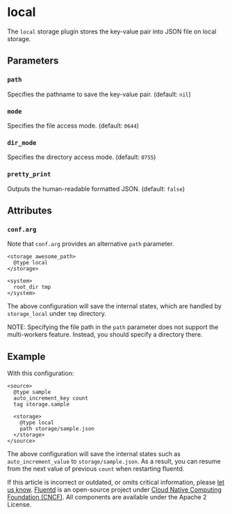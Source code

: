 # local

The `local` storage plugin stores the key-value pair into JSON file on local storage.

## Parameters

### `path`

Specifies the pathname to save the key-value pair. \(default: `nil`\)

### `mode`

Specifies the file access mode. \(default: `0644`\)

### `dir_mode`

Specifies the directory access mode. \(default: `0755`\)

### `pretty_print`

Outputs the human-readable formatted JSON. \(default: `false`\)

## Attributes

### `conf.arg`

Note that `conf.arg` provides an alternative `path` parameter.

```text
<storage awesome_path>
  @type local
</storage>

<system>
  root_dir tmp
</system>
```

The above configuration will save the internal states, which are handled by `storage_local` under `tmp` directory.

NOTE: Specifying the file path in the `path` parameter does not support the multi-workers feature. Instead, you should specify a directory there.

## Example

With this configuration:

```text
<source>
  @type sample
  auto_increment_key count
  tag storage.sample

  <storage>
    @type local
    path storage/sample.json
  </storage>
</source>
```

The above configuration will save the internal states such as `auto_increment_value` to `storage/sample.json`. As a result, you can resume from the next value of previous `count` when restarting fluentd.

If this article is incorrect or outdated, or omits critical information, please [let us know](https://github.com/fluent/fluentd-docs-gitbook/issues?state=open). [Fluentd](http://www.fluentd.org/) is an open-source project under [Cloud Native Computing Foundation \(CNCF\)](https://cncf.io/). All components are available under the Apache 2 License.

